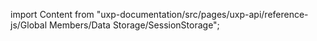 
import Content from "uxp-documentation/src/pages/uxp-api/reference-js/Global Members/Data Storage/SessionStorage";

<Content query="product=photoshop"/>
